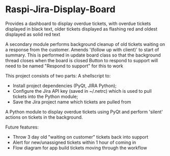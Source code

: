 # Raspi-Jira-Display-Board

Provides a dashboard to display overdue tickets, with overdue tickets displayed in black text, older tickets displayed as flashing red and oldest displayed as solid red text


A secondary module performs background cleanup of old tickets waiting on a response from the customer.
Amends '(follow up with client)' to start of summary.
This is performed in update board class so that the background thread closes when the board is closed
Button to respond to support will need to be named "Respond to support" for this to work

This project consists of two parts: 
A shellscript to:
* Install project dependencies (PyQt, JIRA Python);
* Configure the Jira API key (saved in ~/.netrc) which is used to pull tickets into the Python module;
* Save the Jira project name which tickets are pulled from

A Python module to display overdue tickets using PyQt and perform 'silent' actions on tickets in the background.

Future features:
* Throw 3 day old "waiting on customer" tickets back into support
* Alert for new/unassigned tickets within 1 hour of coming in
* Flow diagram for app build tickets moving through the workflow
